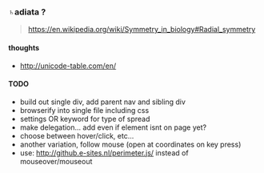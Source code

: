 ### ♄adiata ?
> https://en.wikipedia.org/wiki/Symmetry_in_biology#Radial_symmetry

#### thoughts
- http://unicode-table.com/en/

#### TODO
- build out single div, add parent nav and sibling div
- browserify into single file including css
- settings OR keyword for type of spread
- make delegation... add even if element isnt on page yet?
- choose between hover/click, etc...
- another variation, follow mouse (open at coordinates on key press)
- use: http://github.e-sites.nl/perimeter.js/ instead of mouseover/mouseout